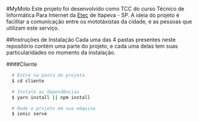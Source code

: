 #MyMoto
Este projeto foi desenvolvido como TCC do curso Técnico de Informática Para Internet da [Etec](https://www.etecitapeva.com.br/) de Itapeva - SP.
A ideia do projeto é facilitar a comunicação entre os mototáxistas da cidade, e as pessoas que utilizam este serviço.

##Instruções de Instalação
Cada uma das 4 pastas presentes neste repositório contém uma parte do projeto, e cada uma delas tem suas particularidades no momento da instalação.

####Cliente
```bash
  # Entre na pasta do projeto
  $ cd cliente

  # Instale as dependências
  $ yarn install || npm install

  # Rode o projeto em sua máquina
  $ ionic serve
```